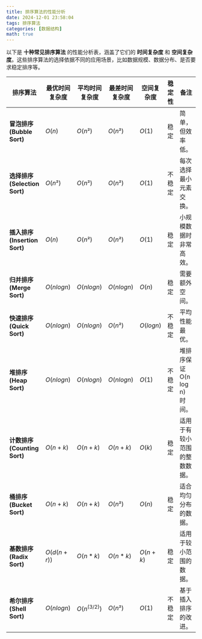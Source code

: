 ```yaml
---
title: 排序算法的性能分析
date: 2024-12-01 23:58:04
tags: 排序算法
categories: [数据结构]
math: true
---
```


以下是 **十种常见排序算法** 的性能分析表，涵盖了它们的 **时间复杂度** 和 **空间复杂度**。这些排序算法的选择依据不同的应用场景，比如数据规模、数据分布、是否要求稳定排序等。

| 排序算法                      | 最优时间复杂度 | 平均时间复杂度 | 最差时间复杂度 | 空间复杂度 | 稳定性 | 备注                         |
| ----------------------------- | -------------- | -------------- | -------------- | ---------- | ------ | ---------------------------- |
| **冒泡排序<br>(Bubble Sort)**    | $O(n)$       | $O(n²)$          | $O(n²)$          | $O(1)$       | 稳定   | 简单，但效率低。             |
| **选择排序<br>(Selection Sort)** | $O(n²)$         | $O(n²)$          | $O(n²)$          | $O(1)$       | 不稳定 | 每次选择最小元素交换。       |
| **插入排序<br>(Insertion Sort)** | $O(n)$           | $O(n²)$          | $O(n²)$          | $O(1)$       | 稳定   | 小规模数据时非常高效。       |
| **归并排序<br>(Merge Sort)**     | $O(n log n)$     | $O(n log n)$     | $O(n log n)$     | $O(n)$       | 稳定   | 需要额外空间。               |
| **快速排序<br>(Quick Sort)**     | $O(n log n)$     | $O(n log n)$     | $O(n²)$          | $O(log n)$   | 不稳定 | 平均性能最优。               |
| **堆排序<br>(Heap Sort)**        | $O(n log n)$     | $O(n log n)$     | $O(n log n)$     | $O(1)$       | 不稳定 | 堆排序保证 O(n log n) 时间。 |
| **计数排序<br>(Counting Sort)**  | $O(n + k)$       | $O(n + k)$       | $O(n + k)$       | $O(k)$       | 稳定   | 适用于有较小范围的整数数据。 |
| **桶排序<br>(Bucket Sort)**      | $O(n + k)$       | $O(n + k)$       | $O(n²)$          | $O(n)$       | 稳定   | 适合均匀分布的数据。         |
| **基数排序<br>(Radix Sort)**     | $O(d(n+r))$         | $O(n*k)$         | $O(n*k)$         | $O(n + k)$   | 稳定   | 适用于较小范围的数据。       |
| **希尔排序<br>(Shell Sort)**     | $O(n log n)$     | $O(n^(3/2))$     | $O(n²)$          | $O(1)$       | 不稳定 | 基于插入排序的改进。         |
